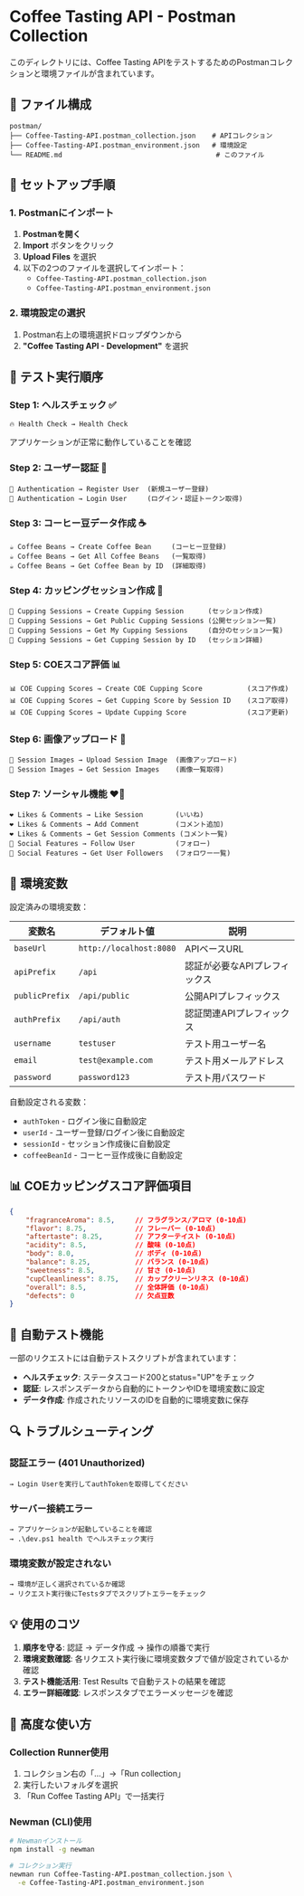 # Coffee Tasting API - Postman Collection

このディレクトリには、Coffee Tasting APIをテストするためのPostmanコレクションと環境ファイルが含まれています。

## 📁 ファイル構成

```
postman/
├── Coffee-Tasting-API.postman_collection.json    # APIコレクション
├── Coffee-Tasting-API.postman_environment.json   # 環境設定
└── README.md                                      # このファイル
```

## 🚀 セットアップ手順

### 1. Postmanにインポート

1. **Postmanを開く**
2. **Import** ボタンをクリック
3. **Upload Files** を選択
4. 以下の2つのファイルを選択してインポート：
   - `Coffee-Tasting-API.postman_collection.json`
   - `Coffee-Tasting-API.postman_environment.json`

### 2. 環境設定の選択

1. Postman右上の環境選択ドロップダウンから
2. **"Coffee Tasting API - Development"** を選択

## 🧪 テスト実行順序

### Step 1: ヘルスチェック ✅
```
🔥 Health Check → Health Check
```
アプリケーションが正常に動作していることを確認

### Step 2: ユーザー認証 🔐
```
🔐 Authentication → Register User  (新規ユーザー登録)
🔐 Authentication → Login User     (ログイン・認証トークン取得)
```

### Step 3: コーヒー豆データ作成 ☕
```
☕ Coffee Beans → Create Coffee Bean     (コーヒー豆登録)
☕ Coffee Beans → Get All Coffee Beans   (一覧取得)
☕ Coffee Beans → Get Coffee Bean by ID  (詳細取得)
```

### Step 4: カッピングセッション作成 🥤
```
🥤 Cupping Sessions → Create Cupping Session      (セッション作成)
🥤 Cupping Sessions → Get Public Cupping Sessions (公開セッション一覧)
🥤 Cupping Sessions → Get My Cupping Sessions     (自分のセッション一覧)
🥤 Cupping Sessions → Get Cupping Session by ID   (セッション詳細)
```

### Step 5: COEスコア評価 📊
```
📊 COE Cupping Scores → Create COE Cupping Score           (スコア作成)
📊 COE Cupping Scores → Get Cupping Score by Session ID    (スコア取得)
📊 COE Cupping Scores → Update Cupping Score               (スコア更新)
```

### Step 6: 画像アップロード 📸
```
📸 Session Images → Upload Session Image  (画像アップロード)
📸 Session Images → Get Session Images    (画像一覧取得)
```

### Step 7: ソーシャル機能 ❤️👥
```
❤️ Likes & Comments → Like Session        (いいね)
❤️ Likes & Comments → Add Comment         (コメント追加)
❤️ Likes & Comments → Get Session Comments (コメント一覧)
👥 Social Features → Follow User          (フォロー)
👥 Social Features → Get User Followers   (フォロワー一覧)
```

## 🔧 環境変数

設定済みの環境変数：

| 変数名 | デフォルト値 | 説明 |
|--------|-------------|------|
| `baseUrl` | `http://localhost:8080` | APIベースURL |
| `apiPrefix` | `/api` | 認証が必要なAPIプレフィックス |
| `publicPrefix` | `/api/public` | 公開APIプレフィックス |
| `authPrefix` | `/api/auth` | 認証関連APIプレフィックス |
| `username` | `testuser` | テスト用ユーザー名 |
| `email` | `test@example.com` | テスト用メールアドレス |
| `password` | `password123` | テスト用パスワード |

自動設定される変数：
- `authToken` - ログイン後に自動設定
- `userId` - ユーザー登録/ログイン後に自動設定
- `sessionId` - セッション作成後に自動設定
- `coffeeBeanId` - コーヒー豆作成後に自動設定

## 📊 COEカッピングスコア評価項目

```json
{
    "fragranceAroma": 8.5,     // フラグランス/アロマ (0-10点)
    "flavor": 8.75,            // フレーバー (0-10点)
    "aftertaste": 8.25,        // アフターテイスト (0-10点)
    "acidity": 8.5,            // 酸味 (0-10点)
    "body": 8.0,               // ボディ (0-10点)
    "balance": 8.25,           // バランス (0-10点)
    "sweetness": 8.5,          // 甘さ (0-10点)
    "cupCleanliness": 8.75,    // カップクリーンリネス (0-10点)
    "overall": 8.5,            // 全体評価 (0-10点)
    "defects": 0               // 欠点豆数
}
```

## 🧪 自動テスト機能

一部のリクエストには自動テストスクリプトが含まれています：

- **ヘルスチェック**: ステータスコード200とstatus="UP"をチェック
- **認証**: レスポンスデータから自動的にトークンやIDを環境変数に設定
- **データ作成**: 作成されたリソースのIDを自動的に環境変数に保存

## 🔍 トラブルシューティング

### 認証エラー (401 Unauthorized)
```
→ Login Userを実行してauthTokenを取得してください
```

### サーバー接続エラー
```
→ アプリケーションが起動していることを確認
→ .\dev.ps1 health でヘルスチェック実行
```

### 環境変数が設定されない
```
→ 環境が正しく選択されているか確認
→ リクエスト実行後にTestsタブでスクリプトエラーをチェック
```

## 💡 使用のコツ

1. **順序を守る**: 認証 → データ作成 → 操作の順番で実行
2. **環境変数確認**: 各リクエスト実行後に環境変数タブで値が設定されているか確認
3. **テスト機能活用**: Test Results で自動テストの結果を確認
4. **エラー詳細確認**: レスポンスタブでエラーメッセージを確認

## 🚀 高度な使い方

### Collection Runner使用
1. コレクション右の「...」→「Run collection」
2. 実行したいフォルダを選択
3. 「Run Coffee Tasting API」で一括実行

### Newman (CLI)使用
```bash
# Newmanインストール
npm install -g newman

# コレクション実行
newman run Coffee-Tasting-API.postman_collection.json \
  -e Coffee-Tasting-API.postman_environment.json
``` 